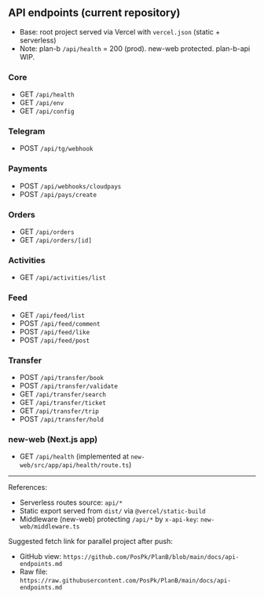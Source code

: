 ## API endpoints (current repository)

- Base: root project served via Vercel with `vercel.json` (static + serverless)
- Note: plan-b `/api/health` = 200 (prod). new-web protected. plan-b-api WIP.

### Core
- GET `/api/health`
- GET `/api/env`
- GET `/api/config`

### Telegram
- POST `/api/tg/webhook`

### Payments
- POST `/api/webhooks/cloudpays`
- POST `/api/pays/create`

### Orders
- GET `/api/orders`
- GET `/api/orders/[id]`

### Activities
- GET `/api/activities/list`

### Feed
- GET `/api/feed/list`
- POST `/api/feed/comment`
- POST `/api/feed/like`
- POST `/api/feed/post`

### Transfer
- POST `/api/transfer/book`
- POST `/api/transfer/validate`
- GET `/api/transfer/search`
- GET `/api/transfer/ticket`
- GET `/api/transfer/trip`
- POST `/api/transfer/hold`

### new-web (Next.js app)
- GET `/api/health` (implemented at `new-web/src/app/api/health/route.ts`)

---

References:
- Serverless routes source: `api/*`
- Static export served from `dist/` via `@vercel/static-build`
- Middleware (new-web) protecting `/api/*` by `x-api-key`: `new-web/middleware.ts`

Suggested fetch link for parallel project after push:
- GitHub view: `https://github.com/PosPk/PlanB/blob/main/docs/api-endpoints.md`
- Raw file: `https://raw.githubusercontent.com/PosPk/PlanB/main/docs/api-endpoints.md`

